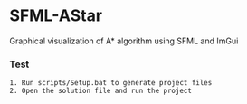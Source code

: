 # SFML-AStar
Graphical visualization of A* algorithm using SFML and ImGui

### Test
```
1. Run scripts/Setup.bat to generate project files
2. Open the solution file and run the project
```
